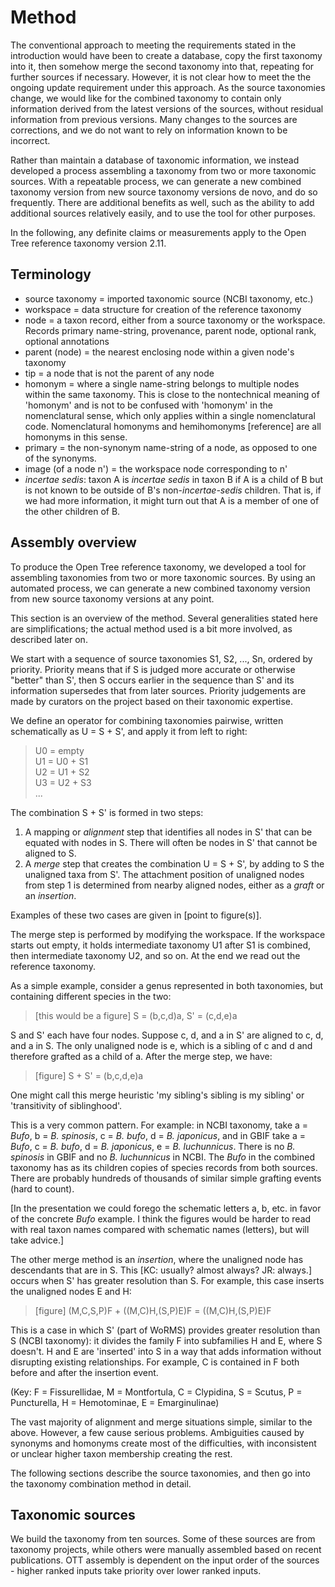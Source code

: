 
# Method

The conventional approach to meeting the requirements stated in the introduction
would have been to create a database, copy the first taxonomy into it, then
somehow merge the second taxonomy into that, repeating for further sources if
necessary.  However, it is not clear how to meet the the ongoing update
requirement under this approach.  As the source taxonomies change, we would like
for the combined taxonomy to contain only information derived from the latest
versions of the sources, without residual information from previous versions.  Many
changes to the sources are corrections, and we do not want to rely on
information known to be incorrect.  

Rather than maintain a database of taxonomic information, we instead developed a
process assembling a taxonomy from two or more taxonomic sources.  With a
repeatable process, we can generate a new combined taxonomy version from new
source taxonomy versions de novo, and do so frequently.  There are additional
benefits as well, such as the ability to add additional sources relatively
easily, and to use the tool for other purposes.

In the following, any definite claims or measurements apply to the
Open Tree reference taxonomy version 2.11.

## Terminology

  * source taxonomy = imported taxonomic source (NCBI taxonomy, etc.)
  * workspace = data structure for creation of the reference
    taxonomy
  * node = a taxon record, either from a source taxonomy or the workspace.
    Records primary name-string, provenance,
    parent node, optional rank, optional annotations
  * parent (node) = the nearest enclosing node within a given node's taxonomy
  * tip = a node that is not the parent of any node
  * homonym = where a single name-string belongs to multiple nodes
    within the same taxonomy.  This is close to the nontechnical meaning of 'homonym'
    and is not to be confused with 'homonym' in the nomenclatural sense, 
    which only applies within a single nomenclatural code.
    Nomenclatural homonyms and hemihomonyms [reference] are all homonyms in this sense.
  * primary = the non-synonym name-string of a node, as opposed to one of the synonyms.
  * image (of a node n') = the workspace node corresponding to n'
  * _incertae sedis_: taxon A is _incertae sedis_ in taxon B if A is a child of B
    but is not known to be outside of B's non-_incertae-sedis_ children.  That is,
    if we had more information, it might turn out that A is a
    member of one of the other children of B.

## Assembly overview

To produce the Open Tree reference taxonomy, 
we developed a tool for assembling taxonomies from two or more
taxonomic sources.  By using an automated process, we can generate a
new combined taxonomy version from new source taxonomy versions at any
point.

This section is an overview of the method. Several
generalities stated here are simplifications; the actual method used
is a bit more involved, as described later on.

We start with a sequence of source taxonomies S1, S2, ..., Sn, ordered
by priority.  Priority means that if S is judged more accurate or
otherwise "better" than S', then S occurs earlier in the sequence than
S' and its information supersedes that from later sources.  Priority
judgements are made by curators on the project based on their taxonomic
expertise.

We define an operator for combining taxonomies pairwise, written
schematically as U = S + S', and apply it from left to right:

> U0 = empty  
> U1 = U0 + S1  
> U2 = U1 + S2  
> U3 = U2 + S3  
> ...

The combination S + S' is formed in two steps:

 1. A mapping or _alignment_ step that identifies all
    nodes in S' that can be equated with nodes in S. There will often be nodes
    in S' that cannot be aligned to S.
 2. A _merge_ step that creates the combination U = S + S', by adding to S the unaligned
    taxa from S'. The attachment position of unaligned nodes from step 1
    is determined from nearby aligned nodes, either as a _graft_
    or an _insertion_.

Examples of these two cases are given in [point to figure(s)].

The merge step is performed by modifying the workspace.  If the
workspace starts out empty, it holds intermediate taxonomy U1 after S1
is combined, then intermediate taxonomy U2, and so on.  At the end we
read out the reference taxonomy.

As a simple example, consider a genus represented in both
taxonomies, but containing different species in the two:

> [this would be a figure]   S = (b,c,d)a,  S' = (c,d,e)a

S and S' each have four nodes.  Suppose c, d, and a in S' are aligned
to c, d, and a in S.  The only unaligned node is e, which is a
sibling of c and d and therefore grafted as a child of a.  After the merge
step, we have:

> [figure] S + S' = (b,c,d,e)a

One might call this merge heuristic 'my sibling's sibling is my
sibling' or 'transitivity of siblinghood'.

This is a very common pattern.  For example: in NCBI taxonomy, take a
= _Bufo_, b = _B. spinosis_, c = _B. bufo_, d = _B. japonicus_, and
in GBIF take a = _Bufo_, c = _B. bufo_, d = _B. japonicus_, e =
_B. luchunnicus_.  There is no _B. spinosis_ in GBIF and no
_B. luchunnicus_ in NCBI.  The _Bufo_ in the combined taxonomy has as
its children copies of species records from both sources.  There are
probably hundreds of thousands of similar simple grafting events (hard
to count).

[In the presentation we could forego the schematic letters a, b,
etc. in favor of the concrete _Bufo_ example.  I think the figures would be
harder to read with real taxon names compared with schematic names
(letters), but will take advice.]

The other merge method is an _insertion_, where the unaligned
node has descendants that are in S. This [KC: usually? almost always? JR: always.]
occurs when S' has greater resolution than S. For example, this case
inserts the unaligned nodes E and H:

> [figure] (M,C,S,P)F + ((M,C)H,(S,P)E)F = ((M,C)H,(S,P)E)F

This is a case in which S' (part of WoRMS) provides greater resolution
than S (NCBI taxonomy): it divides the family F into subfamilies H and
E, where S doesn't.  H and E are 'inserted' into S in a way that adds
information without disrupting existing relationships.  For example, C
is contained in F both before and after the insertion event.

(Key: F = Fissurellidae, M = Montfortula, C = Clypidina, S = Scutus, P
= Puncturella, H = Hemotominae, E = Emarginulinae)

The vast majority of alignment and merge situations simple, similar to the 
above. However, a few cause serious problems.  Ambiguities
caused by synonyms and homonyms create most of the difficulties, with
inconsistent or unclear higher taxon membership creating the rest.

The following sections describe the source taxonomies, and then go
into the taxonomy combination method in detail.


## Taxonomic sources

We build the taxonomy from ten sources. Some of these sources are from
taxonomy projects, while others were manually assembled based on
recent publications.  OTT assembly is dependent on the input order of
the sources - higher ranked inputs take priority over lower ranked
inputs.
